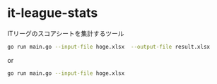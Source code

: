 # it-league-stats

ITリーグのスコアシートを集計するツール

```bash
go run main.go --input-file hoge.xlsx  --output-file result.xlsx
```

or

```bash
go run main.go --input-file hoge.xlsx
```

